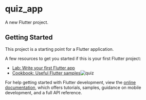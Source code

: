 # quiz_app

A new Flutter project.

## Getting Started

This project is a starting point for a Flutter application.

A few resources to get you started if this is your first Flutter project:

- [Lab: Write your first Flutter app](https://docs.flutter.dev/get-started/codelab)
- [Cookbook: Useful Flutter samples](https://docs.flutter.dev/cookbook)![quiz](https://github.com/user-attachments/assets/9e6386d2-d9e6-4ef4-89e5-4ff562cecd8f)


For help getting started with Flutter development, view the
[online documentation](https://docs.flutter.dev/), which offers tutorials,
samples, guidance on mobile development, and a full API reference.
